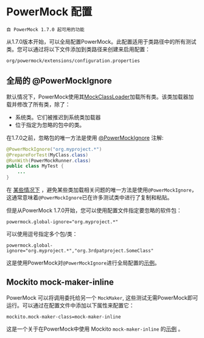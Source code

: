 # PowerMock 配置 #

```
自 PowerMock 1.7.0 起可用的功能
```

从1.7.0版本开始，可以全局配置PowerMock。此配置适用于类路径中的所有测试类。您可以通过将以下文件添加到类路径来创建来启用配置：

```
org/powermock/extensions/configuration.properties
```

## 全局的 @PowerMockIgnore ##

默认情况下，PowerMock使用其[MockClassLoader](http://www.javadoc.io/doc/org.powermock/powermock-core/2.0.0)加载所有类。该类加载器加载并修改了所有类，除了：

* 系统类。它们被推迟到系统类加载器
* 位于指定为忽略的包中的类。

在1.7.0之前，忽略包的唯一方法是使用 [@PowerMockIgnore](http://www.javadoc.io/doc/org.powermock/powermock-core/2.0.0) 注解:

```java
@PowerMockIgnore("org.myproject.*")
@PrepareForTest(MyClass.class)
@RunWith(PowerMockRunner.class)
public class MyTest {
    ...
}
```

在 [某些情况下](FAQ) ，避免某些类加载相关问题的唯一方法是使用`@PowerMockIgnore`，这通常意味着`@PowerMockIgnore`已在许多测试类中进行了复制和粘贴。

但是从PowerMock 1.7.0开始，您可以使用配置文件指定要忽略的软件包：

```properties
powermock.global-ignore="org.myproject.*"
```

可以使用逗号指定多个包/类：

```properties
powermock.global-ignore="org.myproject.*","org.3rdpatproject.SomeClass"
```

这是使用PowerMock对`@PowerMockIgnore`进行全局配置的[示例](https://github.com/powermock/powermock-examples-maven/tree/master/global-ignore)。

## Mockito mock-maker-inline ##

PowerMock 可以将调用委托给另一个 `MockMaker`, 这些测试无需PowerMock即可运行。可以通过在配置文件中添加以下属性来配置它：

```properties
mockito.mock-maker-class=mock-maker-inline
```

这是一个关于在PowerMock中使用 Mockito `mock-maker-inline` 的[示例](https://github.com/powermock/powermock-examples-maven/tree/master/mockito2) 。
